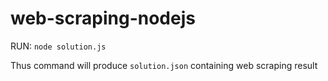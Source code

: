 # web-scraping-nodejs

RUN:
`node solution.js`

Thus command will produce `solution.json` containing web scraping result
